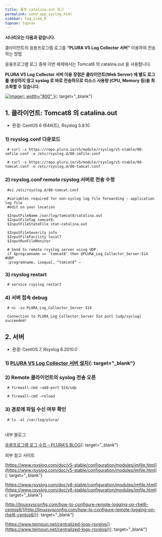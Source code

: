 ```yaml
---
title: 톰캣 catalina.out 로그
permalink: send_app_syslog.html
sidebar: faq_siem_M
topnav: topnav
---
```


**시나리오는 다음과 같습니다.**

클라이언트의 응용프로그램 로그를 **“PLURA V5 Log Collector 서버”**  이용하여 전송하는 방법

응용프로그램 로그 중에 이번 예제에서는 Tomcat8 의 catalina.out 을 사용합니다.

**PLURA V5 Log Collector 서버 이용 장점은 클라이언트(Web Server) 에 별도 로그를 생성하지 않고 syslog 로 바로 전송하므로 리소스 사용량 (CPU, Memory 등)을 최소화할 수 있습니다.**

 [![image](/docs/images/Additianal/send/1.png){: width="800" }](/docs/images/Additianal/send/1.png){: target="_blank"}


## 1. 클라이언트: Tomcat8 의 catalina.out

* 환경: CentOS 6 (64비트), Rsyslog 5.8.10

 

### 1) rsyslog.conf 다운로드

     # curl -s https://repo.plura.io/v5/module/rsyslog/v5-stable/00-imfile.conf -o /etc/rsyslog.d/00-imfile.conf

     # curl -s https://repo.plura.io/v5/module/rsyslog/v5-stable/80-tomcat.conf -o /etc/rsyslog.d/80-tomcat.conf

### 2) rsyslog.conf remote rsyslog 서버로 전송 수정

     #vi /etc/rsyslog.d/80-tomcat.conf

     #variables required for non-syslog log file forwarding – application log file
     #edit on your location

     $InputFileName /var/log/tomcat8/catalina.out
     $InputFileTag tomcat8:
     $InputFileStateFile stat-catalina.out

     $InputFileSeverity info
     $InputFileFacility local7
     $InputRunFileMonitor

     # Send to remote rsyslog server using UDP
     if $programname == ‘tomcat8’ then @PLURA_Log_Collector_Server:514 #UDP
     :programname, isequal, “tomcat8” ~

### 3) rsyslog restart

     # service rsyslog restart

### 4) 서버 접속 debug

     # nc -zu PLURA_Log_Collector_Server 514

     Connection to PLURA_Log_Collector_Server 514 port [udp/syslog] succeeded!

## 2. 서버

* 환경: CentOS 7, Rsyslog 8.2010.0

 

### 1) [PLURA V5 Log Collector 서버 설치](https://qubitsec.github.io/p_agent_lin_srv.html){: target="_blank"}

 

### 2) Remote 클라이언트의 syslog 전송 오픈

     # firewall-cmd –add-port 514/udp

     # firewall-cmd –reload


### 3) 경로에 파일 수신 여부 확인

     # ls -al /var/log/plura/

<br />
내부 블로그

[응용프로그램 로그 수집 – PLURA’S BLOG](https://qubitsec.github.io/rsys_log.html){: target="_blank"}

 

외부 참고 사이트

[https://www.rsyslog.com/doc/v5-stable/configuration/modules/imfile.html](https://www.rsyslog.com/doc/v5-stable/configuration/modules/imfile.html){: target="_blank"}

[https://www.rsyslog.com/doc/v8-stable/configuration/modules/imfile.html](https://www.rsyslog.com/doc/v8-stable/configuration/modules/imfile.html){: target="_blank"}

[http://linuxsysconfig.com/how-to-configure-remote-logging-on-rhel6-centos6/](http://linuxsysconfig.com/how-to-configure-remote-logging-on-rhel6-centos6/){: target="_blank"}

[https://www.teimouri.net/centralized-logs-rsyslog/](https://www.teimouri.net/centralized-logs-rsyslog/){: target="_blank"}

 